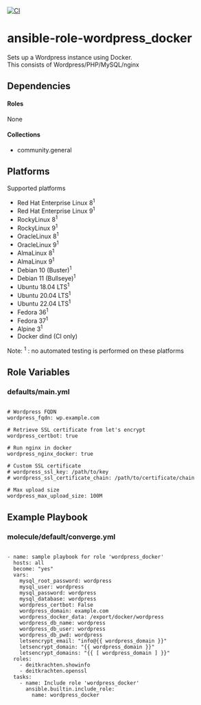 [![CI](https://github.com/de-it-krachten/ansible-role-wordpress_docker/workflows/CI/badge.svg?event=push)](https://github.com/de-it-krachten/ansible-role-wordpress_docker/actions?query=workflow%3ACI)


# ansible-role-wordpress_docker

Sets up a Wordpress instance using Docker.<br>
This consists of Wordpress/PHP/MySQL/nginx<br>



## Dependencies

#### Roles
None

#### Collections
- community.general

## Platforms

Supported platforms

- Red Hat Enterprise Linux 8<sup>1</sup>
- Red Hat Enterprise Linux 9<sup>1</sup>
- RockyLinux 8<sup>1</sup>
- RockyLinux 9<sup>1</sup>
- OracleLinux 8<sup>1</sup>
- OracleLinux 9<sup>1</sup>
- AlmaLinux 8<sup>1</sup>
- AlmaLinux 9<sup>1</sup>
- Debian 10 (Buster)<sup>1</sup>
- Debian 11 (Bullseye)<sup>1</sup>
- Ubuntu 18.04 LTS<sup>1</sup>
- Ubuntu 20.04 LTS<sup>1</sup>
- Ubuntu 22.04 LTS<sup>1</sup>
- Fedora 36<sup>1</sup>
- Fedora 37<sup>1</sup>
- Alpine 3<sup>1</sup>
- Docker dind (CI only)

Note:
<sup>1</sup> : no automated testing is performed on these platforms

## Role Variables
### defaults/main.yml
<pre><code>
# Wordpress FQDN
wordpress_fqdn: wp.example.com

# Retrieve SSL certificate from let's encrypt
wordpress_certbot: true

# Run nginx in docker
wordpress_nginx_docker: true

# Custom SSL certificate
# wordpress_ssl_key: /path/to/key
# wordpress_ssl_certificate_chain: /path/to/certificate/chain

# Max upload size
wordpress_max_upload_size: 100M
</pre></code>




## Example Playbook
### molecule/default/converge.yml
<pre><code>
- name: sample playbook for role 'wordpress_docker'
  hosts: all
  become: "yes"
  vars:
    mysql_root_password: wordpress
    mysql_user: wordpress
    mysql_password: wordpress
    mysql_database: wordpress
    wordpress_certbot: False
    wordpress_domain: example.com
    wordpress_docker_data: /export/docker/wordpress
    wordpress_db_name: wordpress
    wordpress_db_user: wordpress
    wordpress_db_pwd: wordpress
    letsencrypt_email: "info@{{ wordpress_domain }}"
    letsencrypt_domain: "{{ wordpress_domain }}"
    letsencrypt_domains: "{{ [ wordpress_domain ] }}"
  roles:
    - deitkrachten.showinfo
    - deitkrachten.openssl
  tasks:
    - name: Include role 'wordpress_docker'
      ansible.builtin.include_role:
        name: wordpress_docker
</pre></code>
